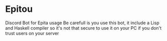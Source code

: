 # Epitou
Discord Bot for Epita usage
Be carefull is you use this bot, it include a Lisp and Haskell compiler so it's not that secure to use it on your PC if you don't trust users on your server
